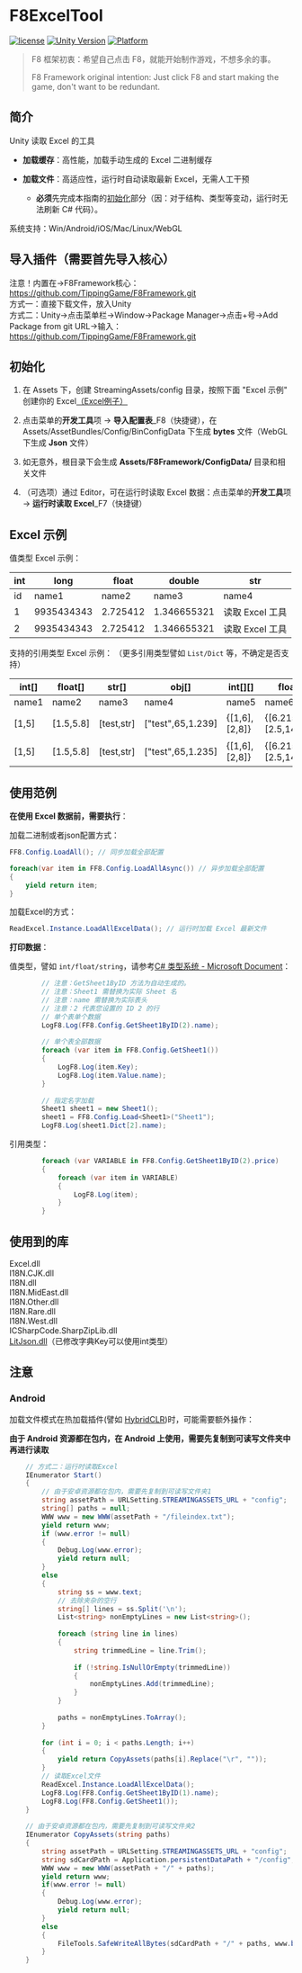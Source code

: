# F8ExcelTool

[![license](http://img.shields.io/badge/license-MIT-green.svg)](https://opensource.org/licenses/MIT) 
[![Unity Version](https://img.shields.io/badge/unity-2021.3.15f1-blue)](https://unity.com) 
[![Platform](https://img.shields.io/badge/platform-Win%20%7C%20Android%20%7C%20iOS%20%7C%20Mac%20%7C%20Linux%20%7C%20WebGL-orange)]()

> F8 框架初衷：希望自己点击 F8，就能开始制作游戏，不想多余的事。
> 
> F8 Framework original intention: Just click F8 and start making the game, don't want to be redundant.

## 简介

Unity 读取 Excel 的工具

- **加载缓存**：高性能，加载手动生成的 Excel 二进制缓存

- **加载文件**：高适应性，运行时自动读取最新 Excel，无需人工干预

  - **必须**先完成本指南的[初始化](#初始化)部分（因：对于结构、类型等变动，运行时无法刷新 C# 代码）。

系统支持：Win/Android/iOS/Mac/Linux/WebGL

## 导入插件（需要首先导入核心）
注意！内置在->F8Framework核心：https://github.com/TippingGame/F8Framework.git  
方式一：直接下载文件，放入Unity  
方式二：Unity->点击菜单栏->Window->Package Manager->点击+号->Add Package from git URL->输入：https://github.com/TippingGame/F8Framework.git

## 初始化

1. 在 Assets 下，创建 StreamingAssets/config 目录，按照下面 "Excel 示例" 创建你的 Excel[（Excel例子）](https://github.com/TippingGame/F8Framework/blob/main/Tests/ExcelTool/StreamingAssets_config/Demo工作表.xlsx)


2. 点击菜单的**开发工具**项 -> **导入配置表**\_F8（快捷键），在 Assets/AssetBundles/Config/BinConfigData 下生成 **bytes** 文件（WebGL下生成 **Json** 文件）


3. 如无意外，根目录下会生成 **Assets/F8Framework/ConfigData/** 目录和相关文件  


4. （可选项）通过 Editor，可在运行时读取 Excel 数据：点击菜单的**开发工具**项 -> **运行时读取 Excel**\_F7（快捷键）


## Excel 示例

值类型 Excel 示例：

| int | long       | float    | double      | str             |
| --- | ---------- | -------- | ----------- | --------------- |
| id  | name1      | name2    | name3       | name4           |
| 1   | 9935434343 | 2.725412 | 1.346655321 | 读取 Excel 工具 |
| 2   | 9935434343 | 2.725412 | 1.346655321 | 读取 Excel 工具 |

支持的引用类型 Excel 示例：
（更多引用类型譬如 `List/Dict` 等，不确定是否支持）

| int\[] | float\[]   | str\[]      | obj\[]             | int\[]\[]       | float\[]\[]                   | str\[]\[]                       |
| ------ | ---------- |-------------|--------------------| --------------- | ----------------------------- | ------------------------------- |
| name1  | name2      | name3       | name4              | name5           | name6                         | name7                           |
| \[1,5] | \[1.5,5.8] | \[test,str] | \["test",65,1.239] | {\[1,6],\[2,8]} | {\[6.215,6.12],\[2.5,14.556]} | {\[自动,格式],\[tipping,excel]} |
| \[1,5] | \[1.5,5.8] | \[test,str] | \["test",65,1.235] | {\[1,6],\[2,8]} | {\[6.215,6.12],\[2.5,14.556]} | {\[自动,格式],\[tipping,excel]} |

## 使用范例

**在使用 Excel 数据前，需要执行**：

加载二进制或者json配置方式：

```C#
FF8.Config.LoadAll(); // 同步加载全部配置

foreach(var item in FF8.Config.LoadAllAsync()) // 异步加载全部配置
{
    yield return item;
}
```

加载Excel的方式：

```C#
ReadExcel.Instance.LoadAllExcelData(); // 运行时加载 Excel 最新文件
```

**打印数据**：

值类型，譬如 `int/float/string`，请参考[C# 类型系统 - Microsoft Document](https://learn.microsoft.com/zh-cn/dotnet/csharp/fundamentals/types/#value-types)：

```C#
        // 注意：GetSheet1ByID 方法为自动生成的。
        // 注意：Sheet1 需替换为实际 Sheet 名
        // 注意：name 需替换为实际表头
        // 注意：2 代表您设置的 ID 2 的行
        // 单个表单个数据
        LogF8.Log(FF8.Config.GetSheet1ByID(2).name);
        
        // 单个表全部数据
        foreach (var item in FF8.Config.GetSheet1())
        {
            LogF8.Log(item.Key);
            LogF8.Log(item.Value.name);
        }
        
        // 指定名字加载
        Sheet1 sheet1 = new Sheet1();
        sheet1 = FF8.Config.Load<Sheet1>("Sheet1");
        LogF8.Log(sheet1.Dict[2].name);
```

引用类型：

```C#
        foreach (var VARIABLE in FF8.Config.GetSheet1ByID(2).price)
        {
            foreach (var item in VARIABLE)
            {
                LogF8.Log(item);
            }
        }
```

## 使用到的库

Excel.dll\
I18N.CJK.dll\
I18N.dll\
I18N.MidEast.dll\
I18N.Other.dll\
I18N.Rare.dll\
I18N.West.dll\
ICSharpCode.SharpZipLib.dll\
[LitJson.dll](https://github.com/LitJSON/litjson)（已修改字典Key可以使用int类型）

## 注意

### Android

加载文件模式在热加载插件(譬如 [HybridCLR](https://github.com/focus-creative-games/hybridclr))时，可能需要额外操作：

**由于 Android 资源都在包内，在 Android 上使用，需要先复制到可读写文件夹中再进行读取**

```C#
    // 方式二：运行时读取Excel
    IEnumerator Start()
    {
        // 由于安卓资源都在包内，需要先复制到可读写文件夹1
        string assetPath = URLSetting.STREAMINGASSETS_URL + "config";
        string[] paths = null;
        WWW www = new WWW(assetPath + "/fileindex.txt");
        yield return www;
        if (www.error != null)
        {
            Debug.Log(www.error);
            yield return null;
        }
        else
        {
            string ss = www.text;
            // 去除夹杂的空行
            string[] lines = ss.Split('\n');
            List<string> nonEmptyLines = new List<string>();
    
            foreach (string line in lines)
            {
                string trimmedLine = line.Trim();
    
                if (!string.IsNullOrEmpty(trimmedLine))
                {
                    nonEmptyLines.Add(trimmedLine);
                }
            }
    
            paths = nonEmptyLines.ToArray();
        }
    
        for (int i = 0; i < paths.Length; i++)
        {
            yield return CopyAssets(paths[i].Replace("\r", ""));
        }
        // 读取Excel文件
        ReadExcel.Instance.LoadAllExcelData();
        LogF8.Log(FF8.Config.GetSheet1ByID(1).name);
        LogF8.Log(FF8.Config.GetSheet1());
    }
    
    // 由于安卓资源都在包内，需要先复制到可读写文件夹2
    IEnumerator CopyAssets(string paths)
    {
        string assetPath = URLSetting.STREAMINGASSETS_URL + "config";
        string sdCardPath = Application.persistentDataPath + "/config";
        WWW www = new WWW(assetPath + "/" + paths);
        yield return www;
        if(www.error != null)
        {
            Debug.Log(www.error);
            yield return null;
        }
        else
        {
            FileTools.SafeWriteAllBytes(sdCardPath + "/" + paths, www.bytes);
        }
    }
```
